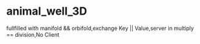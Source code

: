 # animal_well_3D
fullfilled with manifold &amp;&amp; orbifold,exchange Key || Value,server in multiply == division,No Client
